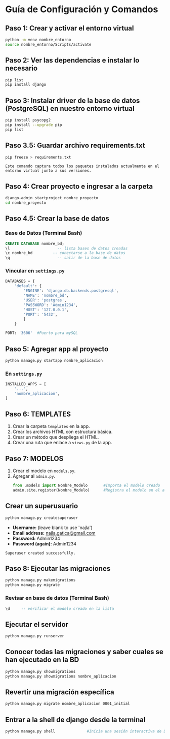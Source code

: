 # Guía de Configuración y Comandos

## Paso 1: Crear y activar el entorno virtual
```bash
python -m venv nombre_entorno
source nombre_entorno/Scripts/activate
```

## Paso 2: Ver las dependencias e instalar lo necesario
```bash
pip list 
pip install django
```

## Paso 3: Instalar driver de la base de datos (PostgreSQL) en nuestro entorno virtual
```bash
pip install psycopg2   
pip install --upgrade pip
pip list
```
## Paso 3.5: Guardar archivo requirements.txt
```bash
pip freeze > requirements.txt
```
```plaintext
Este comando captura todos los paquetes instalados actualmente en el entorno virtual junto a sus versiones.
```

## Paso 4: Crear proyecto e ingresar a la carpeta
```bash
django-admin startproject nombre_proyecto
cd nombre_proyecto
```

## Paso 4.5: Crear la base de datos
### Base de Datos (Terminal Bash)
```sql
CREATE DATABASE nombre_bd;
\l                     -- lista bases de datos creadas 
\c nombre_bd         -- conectarse a la base de datos 
\q                     -- salir de la base de datos
```

### Vincular en `settings.py`
```python
DATABASES = {
    'default': {
        'ENGINE': 'django.db.backends.postgresql',
        'NAME': 'nombre_bd',
        'USER': 'postgres',
        'PASSWORD': 'Admin1234',
        'HOST': '127.0.0.1',
        'PORT': '5432',
        }
    }
```

```python
PORT: '3606'  #Puerto para mySQL 
```

## Paso 5: Agregar app al proyecto
```bash
python manage.py startapp nombre_aplicacion
```

### En `settings.py`
```python
INSTALLED_APPS = [
    '...',
    'nombre_aplicacion',
]
```

## Paso 6: TEMPLATES
1. Crear la carpeta `templates` en la app.
2. Crear los archivos HTML con estructura básica.
3. Crear un método que despliega el HTML.
4. Crear una ruta que enlace a `views.py` de la app.

## Paso 7: MODELOS
1. Crear el modelo en `models.py`.
2. Agregar al `admin.py`.
    ```python
    from .models import Nombre_Modelo       #Importa el modelo creado
    admin.site.register(Nombre_Modelo)      #Registra el modelo en el administrador de Django
    ```

## Crear un superusuario
```bash
python manage.py createsuperuser
```
- **Username:** (leave blank to use 'najla')
- **Email address:** najla.gatica@gmail.com
- **Password:** Admin1234
- **Password (again):** Admin1234

```plaintext
Superuser created successfully.
```

## Paso 8: Ejecutar las migraciones
```bash
python manage.py makemigrations
python manage.py migrate
```

### Revisar en base de datos (Terminal Bash)
```sql
\d     -- verificar el modelo creado en la lista
```

## Ejecutar el servidor
```bash
python manage.py runserver
```

## Conocer todas las migraciones y saber cuales se han ejecutado en la BD
```bash
python manage.py showmigrations
python manage.py showmigrations nombre_aplicacion
```

## Revertir una migración específica
```bash
python manage.py migrate nombre_aplicacion 0001_initial
```

## Entrar a la shell de django desde la terminal
```bash
python manage.py shell              #Inicia una sesión interactiva de Django
```
